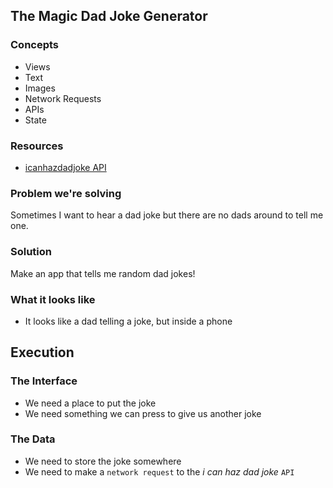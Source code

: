 ## The Magic Dad Joke Generator

### Concepts
- Views
- Text
- Images
- Network Requests
- APIs
- State

### Resources
- [icanhazdadjoke API](https://icanhazdadjoke.com/)

### Problem we're solving
Sometimes I want to hear a dad joke but there are no dads around to tell me one.

### Solution
Make an app that tells me random dad jokes!

### What it looks like
- It looks like a dad telling a joke, but inside a phone

## Execution

### The Interface
- We need a place to put the joke
- We need something we can press to give us another joke

### The Data
- We need to store the joke somewhere
- We need to make a `network request` to the _i can haz dad joke_ `API`
